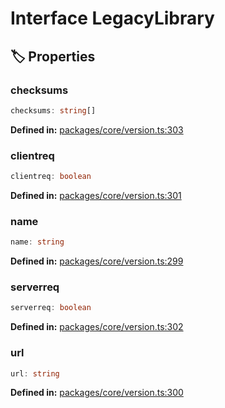# Interface LegacyLibrary

## 🏷️ Properties

### checksums <Badge type="info" text="optional" />

```ts
checksums: string[]
```
<p style="font-size: 14px; color: var(--vp-c-text-2)">
<strong>Defined in:</strong> <a href="https://github.com/voxelum/minecraft-launcher-core-node/blob/master/packages/core/version.ts#L303" target="_blank" rel="noreferrer">packages/core/version.ts:303</a>
</p>


### clientreq <Badge type="info" text="optional" />

```ts
clientreq: boolean
```
<p style="font-size: 14px; color: var(--vp-c-text-2)">
<strong>Defined in:</strong> <a href="https://github.com/voxelum/minecraft-launcher-core-node/blob/master/packages/core/version.ts#L301" target="_blank" rel="noreferrer">packages/core/version.ts:301</a>
</p>


### name

```ts
name: string
```
<p style="font-size: 14px; color: var(--vp-c-text-2)">
<strong>Defined in:</strong> <a href="https://github.com/voxelum/minecraft-launcher-core-node/blob/master/packages/core/version.ts#L299" target="_blank" rel="noreferrer">packages/core/version.ts:299</a>
</p>


### serverreq <Badge type="info" text="optional" />

```ts
serverreq: boolean
```
<p style="font-size: 14px; color: var(--vp-c-text-2)">
<strong>Defined in:</strong> <a href="https://github.com/voxelum/minecraft-launcher-core-node/blob/master/packages/core/version.ts#L302" target="_blank" rel="noreferrer">packages/core/version.ts:302</a>
</p>


### url <Badge type="info" text="optional" />

```ts
url: string
```
<p style="font-size: 14px; color: var(--vp-c-text-2)">
<strong>Defined in:</strong> <a href="https://github.com/voxelum/minecraft-launcher-core-node/blob/master/packages/core/version.ts#L300" target="_blank" rel="noreferrer">packages/core/version.ts:300</a>
</p>


